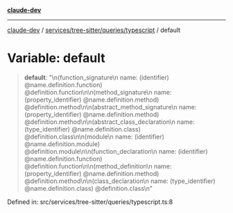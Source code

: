 [**claude-dev**](../../../../../README.md)

***

[claude-dev](../../../../../README.md) / [services/tree-sitter/queries/typescript](../README.md) / default

# Variable: default

> **default**: "\n(function\_signature\n  name: (identifier) @name.definition.function) @definition.function\n\n(method\_signature\n  name: (property\_identifier) @name.definition.method) @definition.method\n\n(abstract\_method\_signature\n  name: (property\_identifier) @name.definition.method) @definition.method\n\n(abstract\_class\_declaration\n  name: (type\_identifier) @name.definition.class) @definition.class\n\n(module\n  name: (identifier) @name.definition.module) @definition.module\n\n(function\_declaration\n  name: (identifier) @name.definition.function) @definition.function\n\n(method\_definition\n  name: (property\_identifier) @name.definition.method) @definition.method\n\n(class\_declaration\n  name: (type\_identifier) @name.definition.class) @definition.class\n"

Defined in: src/services/tree-sitter/queries/typescript.ts:8
